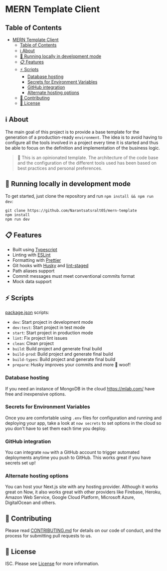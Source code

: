# MERN Template Client

## Table of Contents

- [MERN Template Client](#mern-template-client)
  - [Table of Contents](#table-of-contents)
  - [ℹ️ About](#ℹ️-about)
  - [🚀 Running locally in development mode](#-running-locally-in-development-mode)
  - [📋 Features](#-features)
  - [⚡ Scripts](#-scripts)
    - [Database hosting](#database-hosting)
    - [Secrets for Environment Variables](#secrets-for-environment-variables)
    - [GitHub integration](#github-integration)
    - [Alternate hosting options](#alternate-hosting-options)
  - [🤝 Contributing](#-contributing)
  - [🚩 License](#-license)

## ℹ️ About

The main goal of this project is to provide a base template for the generation of a production-ready `environment`. The idea is to avoid having to configure all the tools involved in a project every time it is started and thus be able to focus on the definition and implementation of the business logic.

> 📣 This is an opinionated template. The architecture of the code base and the configuration of the different tools used has been based on best practices and personal preferences.

## 🚀 Running locally in development mode

To get started, just clone the repository and run `npm install && npm run dev`:

    git clone https://github.com/Narantsatsralt05/mern-template
    npm install
    npm run dev

## 📋 Features

- Built using [Typescript](https://github.com/microsoft/TypeScript)
- Linting with [ESLint](https://github.com/eslint/eslint)
- Formatting with [Prettier](https://github.com/prettier/prettier)
- Git hooks with [Husky](https://github.com/typicode/husky) and [lint-staged](https://github.com/okonet/lint-staged)
- Path aliases support
- Commit messages must meet conventional commits format
- Mock data support

## ⚡ Scripts

[package.json](package.json) scripts:

- `dev`: Start project in development mode
- `dev:test`: Start project in test mode
- `start`: Start project in production mode
- `lint`: Fix project lint issues
- `clean`: Clean project
- `build`: Build project and generate final build
- `build-prod`: Build project and generate final build
- `build-types`: Build project and generate final build
- `prepare`: Husky improves your commits and more 🐶 woof!

### Database hosting

If you need an instance of MongoDB in the cloud https://mlab.com/ have free and inexpensive options.

### Secrets for Environment Variables

Once you are comfortable using `.env` files for configuration and running and deploying your app, take a look at `now secrets` to set options in the cloud so you don't have to set them each time you deploy.

### GitHub integration

You can integrate `now` with a GitHub account to trigger automated deployments anytime you push to GitHub. This works great if you have secrets set up!

### Alternate hosting options

You can host your Next.js site with any hosting provider. Although it works great on Now, it also works great with other providers like Firebase, Heroku, Amazon Web Service, Google Cloud Platform, Microsoft Azure, DigitalOcean and others.

## 🤝 Contributing

Please read [CONTRIBUTING.md](../docs/contribution.md) for details on our code
of conduct, and the process for submitting pull requests to us.

## 🚩 License

ISC. Please see [License](LICENSE) for more information.
